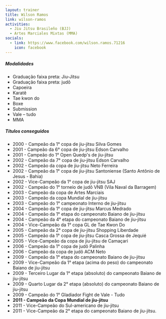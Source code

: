 ```yaml
---
layout: trainer
title: Wilson Ramos
link: wilson-ramos
activities:
  - Jiu Jitsu Brasileño (BJJ)
  - Artes Marciales Mixtas (MMA)
socials:
  - link: https://www.facebook.com/wilson.ramos.71216
    icon: facebook
---
```

<h5>Modalidades</h5>
<ul>
  <li>Graduação faixa preta: Jiu-Jitsu</li>
  <li>Graduação faixa preta: judô</li>
  <li>Capoeira</li>
  <li>Karatê</li>
  <li>Tae kwon do</li>
  <li>Boxe</li>
  <li>Submission</li>
  <li>Vale – tudo</li>
  <li>MMA</li>
</ul>

<h5>Títulos conseguidos</h5>
<ul>
  <li>2000 - Campeão da 1° copa de jiu-jitsu Silva Gomes</li>
  <li>2001 - Campeão da 6° copa de jiu-jitsu Edson Carvalho</li>
  <li>2001 - Campeão do 1° Open Quedp's de jiu-jitsu</li>
  <li>2002 - Campeão da 7° copa de jiu-jitsu Edson Carvalho</li>
  <li>2002 - Campeão da copa de jiu-jitsu Neto Ferreira</li>
  <li>2002 - Campeão da 1° copa de jiu-jitsu Santoniense (Santo Antônio de Jesus - Bahia)</li>
  <li>2002 - Vice-Campeão da 1° copa de jiu-jitsu SAJ</li>
  <li>2002 - Campeão do 1° torneio de judô VNB (Vila Naval da Barragem)</li>
  <li>2003 - Campeão da copa de Artes Marciais</li>
  <li>2003 - Campeão da copa Mundial de jiu-jitsu</li>
  <li>2003 - Campeão do 1° campeonato Interno de jiu-jitsu</li>
  <li>2004 - Campeão da 1° copa de jiu-jitsu Marcus Medrado</li>
  <li>2004 - Campeão da 1° etapa do campeonato Baiano de jiu-jitsu</li>
  <li>2004 - Campeão da 4° etapa do campeonato Baiano de jiu-jitsu</li>
  <li>2004 - Vice-Campeão da 1° copa GL de Tae Kwon Do</li>
  <li>2005 - Campeão da 2° copa de jiu-jitsu Shopping Liberdade</li>
  <li>2005 - Campeão da 1° copa de jiu-jitsu Casca Grossa de Jequié</li>
  <li>2005 - Vice-Campeão da copa de jiu-jitsu de Camaçari</li>
  <li>2006 - Campeão da 1° copa de judô Palinha</li>
  <li>2006 - Campeão da copa de judô ACM Neto</li>
  <li>2009 - Campeão da 1° etapa do campeonato Baiano de jiu-jitsu</li>
  <li>2009 - Vice-Campeão da 1° etapa (acima do peso) do campeonato Baiano de jiu-jitsu</li>
  <li>2009 - Terceiro Lugar da 1° etapa (absoluto) do campeonato Baiano de jiu-jitsu</li>
  <li>2009 - Quarto Lugar da 2° etapa (absoluto) do campeonato Baiano de jiu-jitsu</li>
  <li>2009 - Campeão do 1° Gladiador Fight de Vale - Tudo</li>
  <li><strong>2011 - Campeão da Copa Mundial de jiu-jitsu</strong></li>
  <li>2011 - Vice-Campeão do Sul-americano de jiu-jitsu</li>
  <li>2011 - Vice-Campeão da 2° etapa do campeonato Baiano de jiu-jitsu.</li>
